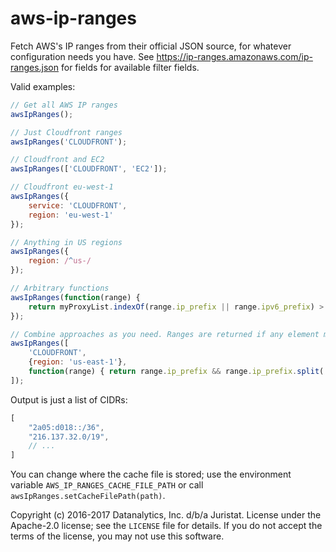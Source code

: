 # aws-ip-ranges

Fetch AWS's IP ranges from their official JSON source, for whatever configuration needs you have. See https://ip-ranges.amazonaws.com/ip-ranges.json for fields for available filter fields.

Valid examples:

```javascript
// Get all AWS IP ranges
awsIpRanges();

// Just Cloudfront ranges
awsIpRanges('CLOUDFRONT');

// Cloudfront and EC2
awsIpRanges(['CLOUDFRONT', 'EC2']);

// Cloudfront eu-west-1
awsIpRanges({
    service: 'CLOUDFRONT',
    region: 'eu-west-1'
});

// Anything in US regions
awsIpRanges({
    region: /^us-/
});

// Arbitrary functions
awsIpRanges(function(range) {
    return myProxyList.indexOf(range.ip_prefix || range.ipv6_prefix) > -1;
});

// Combine approaches as you need. Ranges are returned if any element matches.
awsIpRanges([
    'CLOUDFRONT',
    {region: 'us-east-1'},
    function(range) { return range.ip_prefix && range.ip_prefix.split('.')[2] < 200}
]);
```

Output is just a list of CIDRs:

```javascript
[
    "2a05:d018::/36",
    "216.137.32.0/19",
    // ...
]
```

You can change where the cache file is stored; use the environment variable `AWS_IP_RANGES_CACHE_FILE_PATH` or call `awsIpRanges.setCacheFilePath(path)`.

Copyright (c) 2016-2017 Datanalytics, Inc. d/b/a Juristat. License under the Apache-2.0 license; see the `LICENSE` file for details. If you do not accept the terms of the license, you may not use this software.
